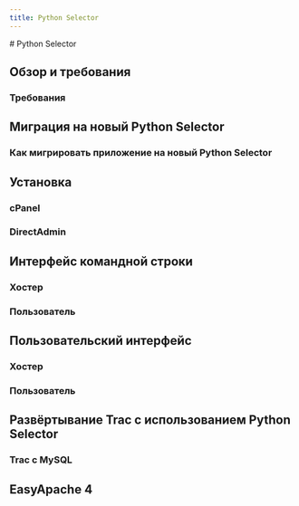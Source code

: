 ```yaml
---
title: Python Selector
---
```

<gtranslate-io>
# Python Selector

## Обзор и требования

###  Требования

## Миграция на новый Python Selector

### Как мигрировать приложение на новый Python Selector

## Установка

### cPanel

### DirectAdmin

## Интерфейс командной строки

### Хостер

### Пользователь

## Пользовательский интерфейс

### Хостер

### Пользователь

## Развёртывание Trac с использованием Python Selector

### Trac с MySQL

## EasyApache 4
</gtranslate-io>

